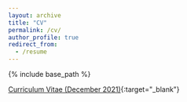 ```yaml
---
layout: archive
title: "CV"
permalink: /cv/
author_profile: true
redirect_from:
  - /resume
---
```


{% include base_path %}

[Curriculum Vitae (December 2021)](https://www.dropbox.com/s/4ugvpftg6kumlix/Vitae%202022.pdf?dl=0){:target="_blank"}